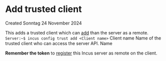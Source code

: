 # Add trusted client
Created Sonntag 24 November 2024

This adds a trusted client which can [add](./Add_remote_server.md) than the server as a remote.
``Server:~$ incus config trust add <Client name>``
Client name	Name of the trusted client who can access the server API. Name 

**Remember the token** to [register](./Add_remote_server.md) this Incus server as remote on the client.

